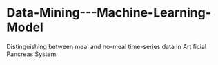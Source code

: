 # Data-Mining---Machine-Learning-Model
Distinguishing between meal and no-meal time-series data in Artificial Pancreas System
